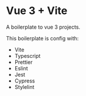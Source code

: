 # Vue 3 + Vite

A boilerplate to vue 3 projects.

This boilerplate is config with:

- Vite
- Typescript
- Prettier
- Eslint
- Jest
- Cypress
- Stylelint
